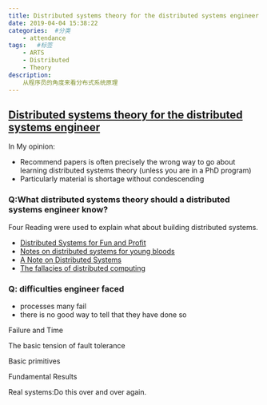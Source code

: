 ```yaml
---
title: Distributed systems theory for the distributed systems engineer
date: 2019-04-04 15:38:22
categories:  #分类
    - attendance
tags:   #标签
    - ARTS
    - Distributed 
    - Theory
description: 
	从程序员的角度来看分布式系统原理    
---
```


## [Distributed systems theory for the distributed systems engineer](https://www.the-paper-trail.org/post/2014-08-09-distributed-systems-theory-for-the-distributed-systems-engineer/)

In My opinion:
* Recommend papers is often precisely the wrong way to go about learning distributed systems theory (unless you are in a PhD program)
* Particularly material is shortage without condescending

### Q:What distributed systems theory should a distributed systems engineer know?
Four Reading were used to explain what about building distributed systems.
* [Distributed Systems for Fun and Profit](http://book.mixu.net/distsys/)
* [Notes on distributed systems for young bloods](http://www.somethingsimilar.com/2013/01/14/notes-on-distributed-systems-for-young-bloods/)
* [A Note on Distributed Systems](http://citeseerx.ist.psu.edu/viewdoc/summary?doi=10.1.1.41.7628)
* [The fallacies of distributed computing](https://en.wikipedia.org/wiki/Fallacies_of_distributed_computing)

### Q: difficulties engineer faced
* processes many fail
* there is no good way to tell that they have done so

Failure and Time

The basic tension of fault tolerance

Basic primitives


Fundamental Results

Real systems:Do this over and over again.
